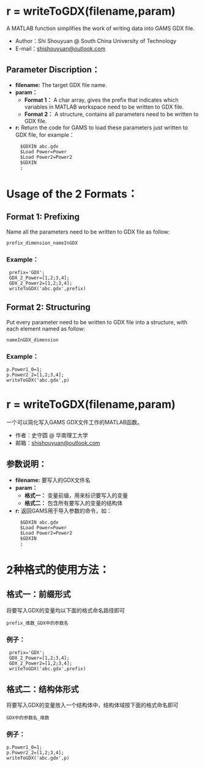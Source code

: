 # r = writeToGDX(filename,param)
A MATLAB function simplifies the work of writing data into GAMS GDX file. 

- Author：Shi Shouyuan @ South China University of Technology
- E-mail：shishouyuan@outlook.com


## Parameter Discription：
- **filename:**
The target GDX file name.
- **param：**
    - **Format 1：** A char array, gives the prefix that indicates which variables in MATLAB workspace need to be written to GDX file.
    - **Format 2：** A structure, contains all parameters need to be written to GDX file.
- **r:**
Return the code for GAMS to load these parameters just written to GDX file, for example：
```
     $GDXIN abc.gdx
     $Load Power=Power
     $Load Power2=Power2
     $GDXIN
     ;
```

# Usage of the 2 Formats：
## Format 1: Prefixing
Name all the parameters need to be written to GDX file as follow:
```
prefix_dimension_nameInGDX
```
### Example：
```
 prefix='GDX';
 GDX_2_Power=[1,2;3,4];
 GDX_2_Power2=[1,2;3,4];
 writeToGDX('abc.gdx',prefix)
```
## Format 2: Structuring
Put every parameter need to be written to GDX file into a structure, with each element named as follow:
```
nameInGDX_dimension
```
### Example：
```
p.Power1_0=1;
p.Power2_2=[1,2;3,4];
writeToGDX('abc.gdx',p)
```

# r = writeToGDX(filename,param) 
一个可以简化写入GAMS GDX文件工作的MATLAB函数。
- 作者：史守圆 @ 华南理工大学
- 邮箱：shishouyuan@outlook.com

## 参数说明：
- **filename:**
要写入的GDX文件名
- **param：**
    - **格式一：** 变量前缀，用来标识要写入的变量
    - **格式二：** 包含所有要写入的变量的结构体
- **r:**
返回GAMS用于导入参数的命令，如：
```
     $GDXIN abc.gdx
     $Load Power=Power
     $Load Power2=Power2
     $GDXIN
     ;
```

# 2种格式的使用方法：
## 格式一：前缀形式
将要写入GDX的变量均以下面的格式命名路径即可
```
prefix_维数_GDX中的参数名
```
### 例子：
```
 prefix='GDX';
 GDX_2_Power=[1,2;3,4];
 GDX_2_Power2=[1,2;3,4];
 writeToGDX('abc.gdx',prefix)
```
## 格式二：结构体形式
将要写入GDX的变量放入一个结构体中，结构体域按下面的格式命名即可
```
GDX中的参数名_维数
```
### 例子：
```
p.Power1_0=1;
p.Power2_2=[1,2;3,4];
writeToGDX('abc.gdx',p)
```
